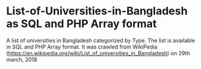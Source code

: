 # List-of-Universities-in-Bangladesh as SQL and PHP Array format
A list of universities in Bangladesh categorized by Type. The list is available in SQL and PHP Array format. It was crawled from WikiPedia (https://en.wikipedia.org/wiki/List_of_universities_in_Bangladesh) on 29th march, 2018
